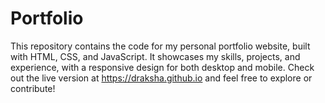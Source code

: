 # Portfolio
This repository contains the code for my personal portfolio website, built with HTML, CSS, and JavaScript. It showcases my skills, projects, and experience, with a responsive design for both desktop and mobile. Check out the live version at https://draksha.github.io and feel free to explore or contribute!
